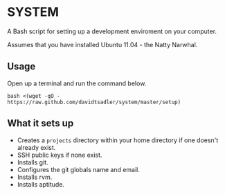 # SYSTEM

A Bash script for setting up a development enviroment on your computer.

Assumes that you have installed Ubuntu 11.04 - the Natty Narwhal.

## Usage

Open up a terminal and run the command below.

    bash <(wget -qO - https://raw.github.com/davidtsadler/system/master/setup)    

## What it sets up

* Creates a `projects` directory within your home directory if one doesn't already exist.
* SSH public keys if none exist.
* Installs git.
* Configures the git globals name and email.
* Installs rvm.
* Installs aptitude.
